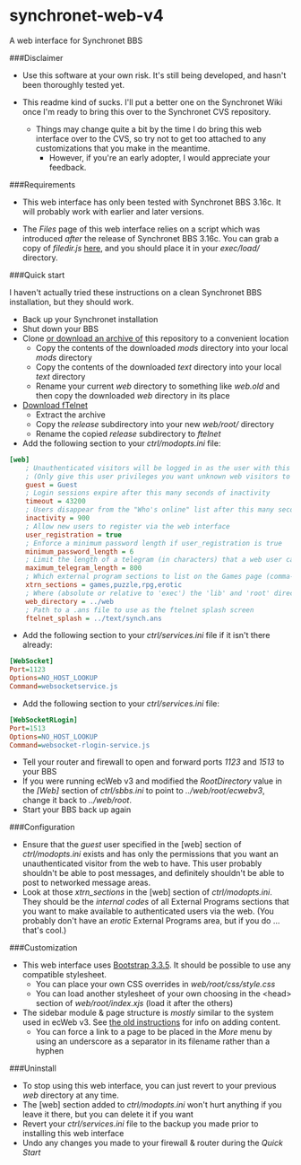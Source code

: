 # synchronet-web-v4
A web interface for Synchronet BBS

###Disclaimer

- Use this software at your own risk.  It's still being developed, and hasn't been thoroughly tested yet.

- This readme kind of sucks.  I'll put a better one on the Synchronet Wiki once I'm ready to bring this over to the Synchronet CVS repository.
	- Things may change quite a bit by the time I do bring this web interface over to the CVS, so try not to get too attached to any customizations that you make in the meantime.
		- However, if you're an early adopter, I would appreciate your feedback.

###Requirements

- This web interface has only been tested with Synchronet BBS 3.16c.  It will probably work with earlier and later versions.

- The *Files* page of this web interface relies on a script which was introduced *after* the release of Synchronet BBS 3.16c.  You can grab a copy of *filedir.js* [here](http://cvs.synchro.net/cgi-bin/viewcvs.cgi/*checkout*/exec/load/filedir.js?revision=1.2), and you should place it in your *exec/load/* directory.

###Quick start

I haven't actually tried these instructions on a clean Synchronet BBS installation, but they should work.

- Back up your Synchronet installation
- Shut down your BBS
- Clone [or download an archive of](https://github.com/echicken/synchronet-web-v4/archive/master.zip) this repository to a convenient location
	- Copy the contents of the downloaded *mods* directory into your local *mods* directory
	- Copy the contents of the downloaded *text* directory into your local *text* directory
	- Rename your current *web* directory to something like *web.old* and then copy the downloaded *web* directory in its place
- [Download fTelnet](https://github.com/rickparrish/fTelnet/archive/master.zip)
	- Extract the archive
	- Copy the *release* subdirectory into your new *web/root/* directory
	- Rename the copied *release* subdirectory to *ftelnet*
- Add the following section to your *ctrl/modopts.ini* file:
```ini
[web]
	; Unauthenticated visitors will be logged in as the user with this alias
	; (Only give this user privileges you want unknown web visitors to have)
	guest = Guest
	; Login sessions expire after this many seconds of inactivity
	timeout = 43200
	; Users disappear from the "Who's online" list after this many seconds
	inactivity = 900
	; Allow new users to register via the web interface
	user_registration = true
	; Enforce a minimum password length if user_registration is true
	minimum_password_length = 6
	; Limit the length of a telegram (in characters) that a web user can send
	maximum_telegram_length = 800
	; Which external program sections to list on the Games page (comma-separated)
	xtrn_sections = games,puzzle,rpg,erotic
	; Where (absolute or relative to 'exec') the 'lib' and 'root' directories live
	web_directory = ../web
	; Path to a .ans file to use as the ftelnet splash screen
	ftelnet_splash = ../text/synch.ans
```
- Add the following section to your *ctrl/services.ini* file if it isn't there already:
```ini
[WebSocket]
Port=1123
Options=NO_HOST_LOOKUP
Command=websocketservice.js
```
- Add the following section to your *ctrl/services.ini* file:
```ini
[WebSocketRLogin]
Port=1513
Options=NO_HOST_LOOKUP
Command=websocket-rlogin-service.js
```
- Tell your router and firewall to open and forward ports *1123* and *1513* to your BBS
- If you were running ecWeb v3 and modified the *RootDirectory* value in the *[Web]* section of *ctrl/sbbs.ini* to point to *../web/root/ecwebv3*, change it back to *../web/root*.
- Start your BBS back up again

###Configuration

- Ensure that the *guest* user specified in the [web] section of *ctrl/modopts.ini* exists and has only the permissions that you want an unauthenticated visitor from the web to have.  This user probably shouldn't be able to post messages, and definitely shouldn't be able to post to networked message areas.
- Look at those *xtrn_sections* in the [web] section of *ctrl/modopts.ini*.  They should be the *internal codes* of all External Programs sections that you want to make available to authenticated users via the web.  (You probably don't have an *erotic* External Programs area, but if you do ... that's cool.)

###Customization

- This web interface uses [Bootstrap 3.3.5](http://getbootstrap.com/).  It should be possible to use any compatible stylesheet.
	- You can place your own CSS overrides in *web/root/css/style.css*
	- You can load another stylesheet of your own choosing in the &lt;head&gt; section of *web/root/index.xjs* (load it after the others)
- The sidebar module & page structure is *mostly* similar to the system used in ecWeb v3.  See [the old instructions](http://wiki.synchro.net/howto:ecweb#the_sidebar) for info on adding content.
	- You can force a link to a page to be placed in the *More* menu by using an underscore as a separator in its filename rather than a hyphen

###Uninstall

- To stop using this web interface, you can just revert to your previous *web* directory at any time.
- The [web] section added to *ctrl/modopts.ini* won't hurt anything if you leave it there, but you can delete it if you want
- Revert your *ctrl/services.ini* file to the backup you made prior to installing this web interface
- Undo any changes you made to your firewall & router during the *Quick Start*